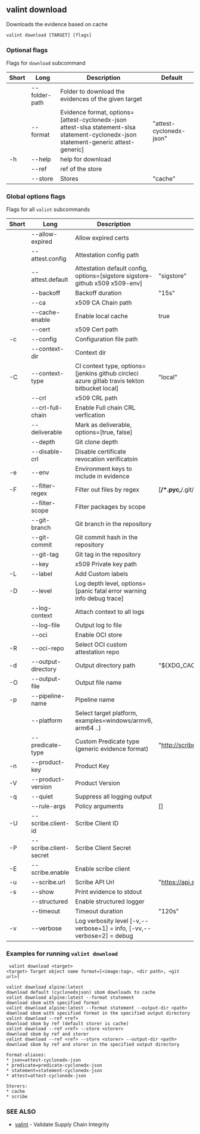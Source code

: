 ## valint download

Downloads the evidence based on cache

```
valint download [TARGET] [flags]
```

### Optional flags 
Flags for `download` subcommand


| Short | Long | Description | Default |
| --- | --- | --- | --- |
| | --folder-path | Folder to download the evidences of the given target | |
| | --format | Evidence format, options=[attest-cyclonedx-json attest-slsa statement-slsa statement-cyclonedx-json statement-generic attest-generic] | "attest-cyclonedx-json" |
| -h | --help | help for download | |
| | --ref | ref of the store | |
| | --store | Stores | "cache" |


### Global options flags
Flags for all `valint` subcommands


| Short | Long | Description | Default |
| --- | --- | --- | --- |
| | --allow-expired | Allow expired certs | |
| | --attest.config | Attestation config path | |
| | --attest.default | Attestation default config, options=[sigstore sigstore-github x509 x509-env] | "sigstore" |
| | --backoff | Backoff duration | "15s" |
| | --ca | x509 CA Chain path | |
| | --cache-enable | Enable local cache | true |
| | --cert | x509 Cert path | |
| -c | --config | Configuration file path | |
| | --context-dir | Context dir | |
| -C | --context-type | CI context type, options=[jenkins github circleci azure gitlab travis tekton bitbucket local] | "local" |
| | --crl | x509 CRL path | |
| | --crl-full-chain | Enable Full chain CRL verfication | |
| | --deliverable | Mark as deliverable, options=[true, false] | |
| | --depth | Git clone depth | |
| | --disable-crl | Disable certificate revocation verificatoin | |
| -e | --env | Environment keys to include in evidence | |
| -F | --filter-regex | Filter out files by regex | [**/*.pyc,**/.git/**] |
| | --filter-scope | Filter packages by scope | |
| | --git-branch | Git branch in the repository | |
| | --git-commit | Git commit hash in the repository | |
| | --git-tag | Git tag in the repository | |
| | --key | x509 Private key path | |
| -L | --label | Add Custom labels | |
| -D | --level | Log depth level, options=[panic fatal error warning info debug trace] | |
| | --log-context | Attach context to all logs | |
| | --log-file | Output log to file | |
| | --oci | Enable OCI store | |
| -R | --oci-repo | Select OCI custom attestation repo | |
| -d | --output-directory | Output directory path | "${XDG_CACHE_HOME}/valint" |
| -O | --output-file | Output file name | |
| -p | --pipeline-name | Pipeline name | |
| | --platform | Select target platform, examples=windows/armv6, arm64 ..) | |
| | --predicate-type | Custom Predicate type (generic evidence format) | "http://scribesecurity.com/evidence/generic/v0.1" |
| -n | --product-key | Product Key | |
| -V | --product-version | Product Version | |
| -q | --quiet | Suppress all logging output | |
| | --rule-args | Policy arguments | [] |
| -U | --scribe.client-id | Scribe Client ID | |
| -P | --scribe.client-secret | Scribe Client Secret | |
| -E | --scribe.enable | Enable scribe client | |
| -u | --scribe.url | Scribe API Url | "https://api.scribesecurity.com" |
| -s | --show | Print evidence to stdout | |
| | --structured | Enable structured logger | |
| | --timeout | Timeout duration | "120s" |
| -v | --verbose | Log verbosity level [-v,--verbose=1] = info, [-vv,--verbose=2] = debug | |


### Examples for running `valint download`

```
 valint download <target>
<target> Target object name format=[<image:tag>, <dir path>, <git url>]

valint download alpine:latest                                            download default (cyclonedxjson) sbom downloads to cache
valint download alpine:latest --format statement                         download sbom with specified format
valint download alpine:latest --format statement --output-dir <path>     download sbom with specified format in the specified output directory
valint download --ref <ref>                                              download sbom by ref (default storer is cache)
valint download --ref <ref> --store <storer>                             download sbom by ref and storer
valint download --ref <ref> --store <storer> --output-dir <path>         download sbom by ref and storer in the specified output directory

Format-aliases:
* json=attest-cyclonedx-json
* predicate=predicate-cyclonedx-json
* statement=statement-cyclonedx-json
* attest=attest-cyclonedx-json

Storers:
* cache
* scribe

```

### SEE ALSO

* [valint](valint.md)	 - Validate Supply Chain Integrity

